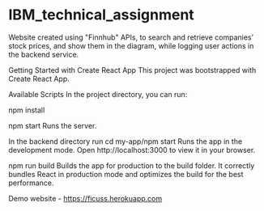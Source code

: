 # IBM_technical_assignment
Website created using "Finnhub" APIs, to search and retrieve companies’ stock prices, and show them in the diagram, while logging user actions in the backend service.

Getting Started with Create React App
This project was bootstrapped with Create React App.

Available Scripts
In the project directory, you can run:

npm install

npm start
Runs the server.

In the backend directory run
cd my-app/npm start
Runs the app in the development mode.
Open http://localhost:3000 to view it in your browser.


npm run build
Builds the app for production to the build folder.
It correctly bundles React in production mode and optimizes the build for the best performance.



Demo website - https://ficuss.herokuapp.com
